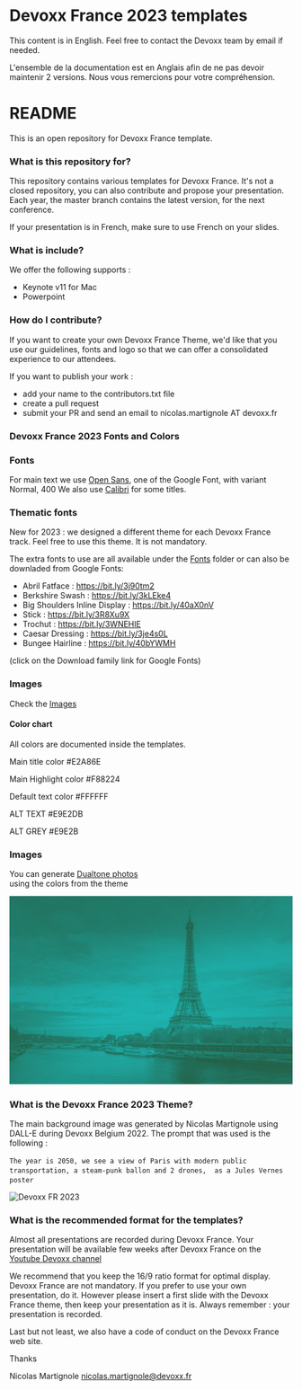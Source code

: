 # Devoxx France 2023 templates

This content is in English. Feel free to contact the Devoxx team by email if needed. 

L'ensemble de la documentation est en Anglais afin de ne pas devoir maintenir 2 versions. Nous vous remercions pour votre compréhension.

# README #

This is an open repository for Devoxx France template.

### What is this repository for? ###

This repository contains various templates for Devoxx France. It's not a closed repository, you can also contribute and propose your presentation.
Each year, the master branch contains the latest version, for the next conference.

If your presentation is in French, make sure to use French on your slides.

### What is include? ####

We offer the following supports : 
- Keynote v11 for Mac
- Powerpoint

### How do I contribute? ###

If you want to create your own Devoxx France Theme, we'd like that you use our guidelines, fonts and logo so that we can offer a consolidated experience to our attendees.

If you want to publish your work : 

  - add your name to the contributors.txt file
  - create a pull request 
  - submit your PR and send an email to nicolas.martignole AT devoxx.fr 

### Devoxx France 2023 Fonts and Colors

### Fonts

For main text we use [Open Sans](https://fonts.google.com/specimen/Open+Sans), one of the Google Font, with variant Normal, 400
We also use [Calibri](https://www.microsoft.com/en-us/download/details.aspx?id=10725) for some titles.

### Thematic fonts

New for 2023 : we designed a different theme for each Devoxx France track. Feel free to use this theme.
It is not mandatory. 

The extra fonts to use are all available under the [Fonts](https://github.com/quantixx/template-presentation/tree/master/Fonts) folder or can also be downladed from Google Fonts:

 - Abril Fatface : https://bit.ly/3j90tm2
 - Berkshire Swash : https://bit.ly/3kLEke4
 - Big Shoulders Inline Display : https://bit.ly/40aX0nV
 - Stick : https://bit.ly/3R8Xu9X
 - Trochut : https://bit.ly/3WNEHlE
 - Caesar Dressing : https://bit.ly/3je4s0L
 - Bungee Hairline : https://bit.ly/40bYWMH

(click on the Download family link for Google Fonts)


### Images 

Check the [Images]()

#### Color chart

All colors are documented inside the templates.

Main title color
#E2A86E

Main Highlight color
#F88224

Default text color
#FFFFFF

ALT TEXT
#E9E2DB

ALT GREY
#E9E2B

### Images

You can generate [Dualtone photos](https://duotone.shapefactory.co/?i=ELy8RcnCgEo&f=313741&t=6bb884&q=wave)  
using the colors from the theme

![Devoxx FR 2022](photos/paris_eiffel_tower.png)

### What is the Devoxx France 2023 Theme?  

The main background image was generated by Nicolas Martignole using DALL-E during Devoxx Belgium 2022. The prompt 
that was used is the following : 

```The year is 2050, we see a view of Paris with modern public transportation, a steam-punk ballon and 2 drones,  as a Jules Vernes poster```

![Devoxx FR 2023](https://github.com/quantixx/template-presentation/blob/master/images/2023/Backgrounds/image3.jpg?raw=true)

### What is the recommended format for the templates? 

Almost all presentations are recorded during Devoxx France. Your presentation will be available few weeks after Devoxx France on the [Youtube Devoxx channel](https://www.youtube.com/channel/UCsVPQfo5RZErDL41LoWvk0A) 

We recommend that you keep the 16/9 ratio format for optimal display.
Devoxx France are not mandatory. If you prefer to use your own presentation, do it.
However please insert a first slide with the Devoxx France theme, then keep your presentation as it is. Always remember : your presentation is recorded. 

Last but not least, we also have a code of conduct on the Devoxx France web site.

Thanks

Nicolas Martignole
nicolas.martignole@devoxx.fr


